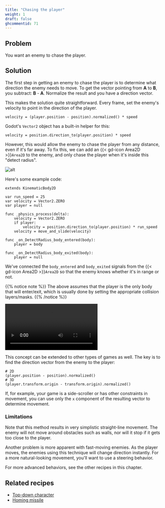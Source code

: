 ```yaml
---
title: "Chasing the player"
weight: 1
draft: false
ghcommentid: 71
---
```


## Problem

You want an enemy to chase the player.

## Solution

The first step in getting an enemy to chase the player is to determine what direction the enemy needs to move. To get the vector pointing from **A** to **B**, you subtract: **B** - **A**. Normalize the result and you have a direction vector.

This makes the solution quite straightforward. Every frame, set the enemy's velocity to point in the direction of the player.

```gdscript
velocity = (player.position - position).normalized() * speed
```

Godot's `Vector2` object has a built-in helper for this:

```gdscript
velocity = position.direction_to(player.position) * speed
```


However, this would allow the enemy to chase the player from any distance, even if it's far away. To fix this, we can add an {{< gd-icon Area2D >}}`Area2D` to the enemy, and only chase the player when it's inside this "detect radius".

![alt](/godot_recipes/3.x/img/chase_01.png)

Here's some example code:

```gdscript
extends KinematicBody2D

var run_speed = 25
var velocity = Vector2.ZERO
var player = null

func _physics_process(delta):
    velocity = Vector2.ZERO
    if player:
        velocity = position.direction_to(player.position) * run_speed
    velocity = move_and_slide(velocity)

func _on_DetectRadius_body_entered(body):
    player = body

func _on_DetectRadius_body_exited(body):
    player = null
```

We've connected the `body_entered` and `body_exited` signals from the {{< gd-icon Area2D >}}`Area2D` so that the enemy knows whether it's in range or not.

{{% notice note %}}
The above assumes that the player is the only body that will enter/exit, which is usually done by setting the appropriate collision layers/masks.
{{% /notice %}}

<video controls src="/3.x/img/chase_02.webm"></video>

This concept can be extended to other types of games as well. The key is to find the direction vector from the enemy to the player:

```gdscript
# 2D
(player.position - position).normalized()
# 3D
(player.transform.origin - transform.origin).normalized()
```

If, for example, your game is a side-scroller or has other constraints in movement, you can use only the `x` component of the resulting vector to determine movement.

### Limitations

Note that this method results in very simplistic straight-line movement. The enemy will not move around obstacles such as walls, nor will it stop if it gets too close to the player.

Another problem is more apparent with fast-moving enemies. As the player moves, the enemies using this technique will change direction instantly. For a more natural-looking movement, you'll want to use a steering behavior.

For more advanced behaviors, see the other recipes in this chapter.

## Related recipes

- [Top-down character](/godot_recipes/3.x/2d/topdown_movement/#option-1-8-way-movement)
- [Homing missile](/godot_recipes/3.x/ai/homing_missile/)